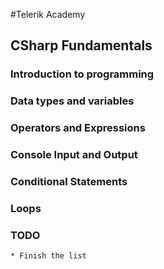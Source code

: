 #Telerik Academy
## CSharp Fundamentals
### Introduction to programming	
### Data types and variables
### Operators and Expressions
### Console Input and Output
### Conditional Statements
### Loops
### TODO
	* Finish the list